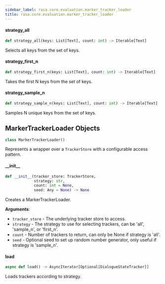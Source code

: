 ```yaml
---
sidebar_label: rasa.core.evaluation.marker_tracker_loader
title: rasa.core.evaluation.marker_tracker_loader
---
```

#### strategy\_all

```python
def strategy_all(keys: List[Text], count: int) -> Iterable[Text]
```

Selects all keys from the set of keys.

#### strategy\_first\_n

```python
def strategy_first_n(keys: List[Text], count: int) -> Iterable[Text]
```

Takes the first N keys from the set of keys.

#### strategy\_sample\_n

```python
def strategy_sample_n(keys: List[Text], count: int) -> Iterable[Text]
```

Samples N unique keys from the set of keys.

## MarkerTrackerLoader Objects

```python
class MarkerTrackerLoader()
```

Represents a wrapper over a `TrackerStore` with a configurable access pattern.

#### \_\_init\_\_

```python
def __init__(tracker_store: TrackerStore,
             strategy: str,
             count: int = None,
             seed: Any = None) -> None
```

Creates a MarkerTrackerLoader.

**Arguments**:

- `tracker_store` - The underlying tracker store to access.
- `strategy` - The strategy to use for selecting trackers,
  can be &#x27;all&#x27;, &#x27;sample_n&#x27;, or &#x27;first_n&#x27;.
- `count` - Number of trackers to return, can only be None if strategy is &#x27;all&#x27;.
- `seed` - Optional seed to set up random number generator,
  only useful if strategy is &#x27;sample_n&#x27;.

#### load

```python
async def load() -> AsyncIterator[Optional[DialogueStateTracker]]
```

Loads trackers according to strategy.

